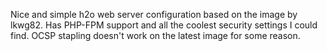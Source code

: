 Nice and simple h2o web server configuration based on the image by lkwg82.
Has PHP-FPM support and all the coolest security settings I could find.
OCSP stapling doesn't work on the latest image for some reason.